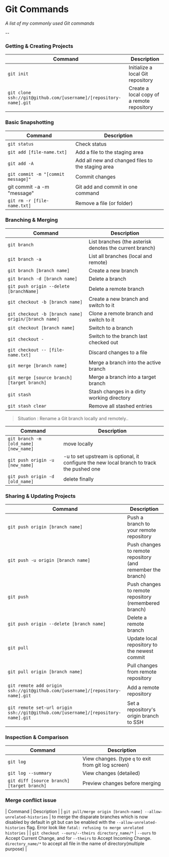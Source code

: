 Git Commands
============

_A list of my commonly used Git commands_

--

### Getting & Creating Projects

| Command | Description |
| ------- | ----------- |
| `git init` | Initialize a local Git repository |
| `git clone ssh://git@github.com/[username]/[repository-name].git` | Create a local copy of a remote repository |

### Basic Snapshotting

| Command | Description |
| ------- | ----------- |
| `git status` | Check status |
| `git add [file-name.txt]` | Add a file to the staging area |
| `git add -A` | Add all new and changed files to the staging area |
| `git commit -m "[commit message]"` | Commit changes |
| git commit -a -m "message" | Git add and commit in one command |
| `git rm -r [file-name.txt]` | Remove a file (or folder) |

### Branching & Merging

| Command | Description |
| ------- | ----------- |
| `git branch` | List branches (the asterisk denotes the current branch) |
| `git branch -a` | List all branches (local and remote) |
| `git branch [branch name]` | Create a new branch |
| `git branch -d [branch name]` | Delete a branch |
| `git push origin --delete [branchName]` | Delete a remote branch |
| `git checkout -b [branch name]` | Create a new branch and switch to it |
| `git checkout -b [branch name] origin/[branch name]` | Clone a remote branch and switch to it |
| `git checkout [branch name]` | Switch to a branch |
| `git checkout -` | Switch to the branch last checked out |
| `git checkout -- [file-name.txt]` | Discard changes to a file |
| `git merge [branch name]` | Merge a branch into the active branch |
| `git merge [source branch] [target branch]` | Merge a branch into a target branch |
| `git stash` | Stash changes in a dirty working directory |
| `git stash clear` | Remove all stashed entries |

> Situation : Rename a Git branch locally and remotely..

| Command | Description |
| ------- | ----------- |
| `git branch -m [old_name] [new_name]` | move locally |
| `git push origin -u [new_name]` | -u to set upstream is optional, it configure the new local branch to track the pushed one |
| `git push origin -d [old_name]` | delete finally |

### Sharing & Updating Projects

| Command | Description |
| ------- | ----------- |
| `git push origin [branch name]` | Push a branch to your remote repository |
| `git push -u origin [branch name]` | Push changes to remote repository (and remember the branch) |
| `git push` | Push changes to remote repository (remembered branch) |
| `git push origin --delete [branch name]` | Delete a remote branch |
| `git pull` | Update local repository to the newest commit |
| `git pull origin [branch name]` | Pull changes from remote repository |
| `git remote add origin ssh://git@github.com/[username]/[repository-name].git` | Add a remote repository |
| `git remote set-url origin ssh://git@github.com/[username]/[repository-name].git` | Set a repository's origin branch to SSH |

### Inspection & Comparison

| Command | Description |
| ------- | ----------- |
| `git log` | View changes. (type `q` to exit from git log screen) |
| `git log --summary` | View changes (detailed) |
| `git diff [source branch] [target branch]` | Preview changes before merging |

### Merge conflict issue

| Command | Description |
| `git pull/merge origin [branch-name] --allow-unrelated-histories` | to merge the disparate branches which is now disabled by default in git but can be enabled with the `--allow-unrelated-histories` flag. Error look like `fatal: refusing to merge unrelated histories` |
| `git checkout --ours/--theirs directory_name/*` | `--ours` to Accept Current Change, and for `--theirs` to Accept Incoming Change. `directory_name/*` to accept all file in the name of directory(multiple purpose) |
